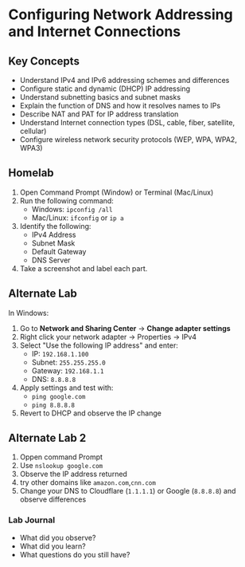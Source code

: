 # Configuring Network Addressing and Internet Connections

## Key Concepts
*	Understand IPv4 and IPv6 addressing schemes and differences
*	Configure static and dynamic (DHCP) IP addressing
*	Understand subnetting basics and subnet masks
*	Explain the function of DNS and how it resolves names to IPs
*	Describe NAT and PAT for IP address translation
*	Understand Internet connection types (DSL, cable, fiber, satellite, cellular)
*	Configure wireless network security protocols (WEP, WPA, WPA2, WPA3)

## Homelab

1. Open Command Prompt (Window) or Terminal (Mac/Linux)
2. Run the following command:
   * Windows: ```ipconfig /all```
   * Mac/Linux: ```ifconfig``` or ```ip a```
3. Identify the following:
   * IPv4 Address
   * Subnet Mask
   * Default Gateway
   * DNS Server
4. Take a screenshot and label each part.

## Alternate Lab

In Windows:
1. Go to **Network and Sharing Center** &rarr; **Change adapter settings**
2. Right click your network adapter &rarr; Properties &rarr; IPv4
3. Select "Use the following IP address" and enter:
   * IP: ```192.168.1.100```
   * Subnet: ```255.255.255.0```
   * Gateway: ```192.168.1.1```
   * DNS: ```8.8.8.8```
4. Apply settings and test with:
   * ```ping google.com```
   * ```ping 8.8.8.8```
5. Revert to DHCP and observe the IP change

## Alternate Lab 2

1. Oppen command Prompt
2. Use ```nslookup google.com```
3. Observe the IP address returned
4. try other domains like ```amazon.com```,```cnn.com```
5. Change your DNS to Cloudflare (```1.1.1.1```) or Google (```8.8.8.8```) and observe differences

### Lab Journal 
* What did you observe?
* What did you learn?
* What questions do you still have?
